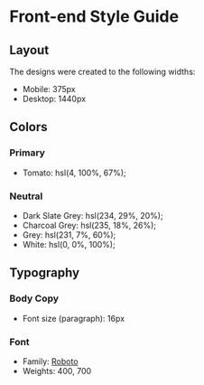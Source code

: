 # Front-end Style Guide

## Layout

The designs were created to the following widths:

- Mobile: 375px
- Desktop: 1440px

## Colors

### Primary

- Tomato: hsl(4, 100%, 67%);

### Neutral

- Dark Slate Grey: hsl(234, 29%, 20%);
- Charcoal Grey: hsl(235, 18%, 26%);
- Grey: hsl(231, 7%, 60%);
- White: hsl(0, 0%, 100%);

## Typography

### Body Copy

- Font size (paragraph): 16px

### Font

- Family: [Roboto](https://fonts.google.com/specimen/Roboto)
- Weights: 400, 700
